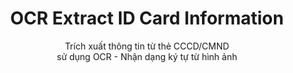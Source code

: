 <h1 align='center'>OCR Extract ID Card Information</h1>
<p align='center'>Trích xuất thông tin từ thẻ CCCD/CMND<br>sử dụng OCR - Nhận dạng ký tự từ hình ảnh</p>
